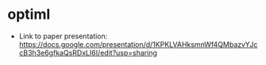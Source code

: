# optiml

- Link to paper presentation: https://docs.google.com/presentation/d/1KPKLVAHksmnWf4QMbazvYJccB3h3e6gfkaQsRDxLI6I/edit?usp=sharing
